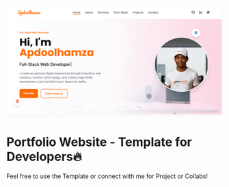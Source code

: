 ![Project Screenshot](assets/imgs/projectsImg/portfolio.png)

# Portfolio Website - Template for Developers🔥

Feel free to use the Template or connect with me for Project or Collabs!
